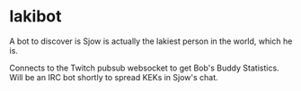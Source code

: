# lakibot
A bot to discover is Sjow is actually the lakiest person in the world, which he is.

Connects to the Twitch pubsub websocket to get Bob's Buddy Statistics. Will be an IRC bot shortly to spread KEKs in Sjow's chat.